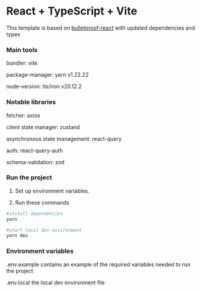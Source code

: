 # React + TypeScript + Vite

This template is based on [bulletproof-react](https://github.com/alan2207/bulletproof-react/tree/master) with updated dependencies and types

### Main tools

bundler: vite

package-manager: yarn v1.22.22

node-version: lts/iron v20.12.2

### Notable libraries

fetcher: axios

client state manager: zustand

asynchronous state management: react-query

auth: react-query-auth

schema-validation: zod


### Run the project
1. Set up environment variables.

2. Run these commands

``` bash
#install dependencies
yarn

#start local dev environment
yarn dev
```

### Environment variables

.env.example contains an example of the required variables needed to run the project

.env.local the local dev environment file